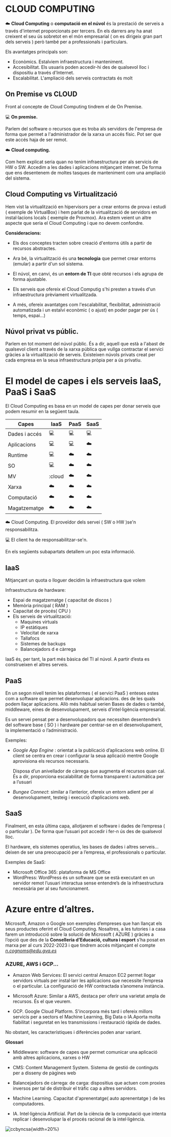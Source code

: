 # CLOUD COMPUTING 

 
:cloud: **Cloud Computing** o **computació en el núvol** és la prestació de serveis a través d'internet proporcionats per tercers. En els darrers any ha anat creixent el seu ús sobretot en el món empresarial ( on es dirigeix gran part dels serveis ) però també per a professionals i particulars.  

Els avantatges principals son:

  * Econòmics. Estalviem infraestructura i manteniment.
  * Accesibilitat. Els usuaris poden accedir-hi des de qualsevol lloc i dispositiu a través d'Internet.
  * Escalabilitat. L'ampliació dels serveis contractats és molt 

## On Premise vs CLOUD

Front al concepte de Cloud Computing tindrem el de On Premise. 

:computer: **On premise.**

Parlem del software o recursos que es troba als servidors de l'empresa de forma que permet a l'administrador de la xarxa un accés físic. Pot ser que este accés haja de ser remot.

:cloud: **Cloud computing.**

Com hem explicat seria quan no tenim infraestructura per als servicis de HW o SW. Accedim a les dades i aplicacions mitjançant internet. De forma que ens desentenem de moltes tasques de manteniment com una ampliació del sistema.

## Cloud Computing vs Virtualització

Hem vist la virtualització en hipervisors per a crear entorns de prova i estudi ( exemple de VirtualBox) i hem parlat de la virtualització de servidors en instal·lacions locals ( exemple de Proxmox). Ara estem veient un altre aspecte que seria el Cloud Computing i que no devem confondre.

**Consideracions:**

* Els dos conceptes tracten sobre creació d'entorns útils a partir de recursos abstractes. 
* Ara bé, la virtualització és una **tecnologia** que permet crear entorns (emular) a partir d'un sol sistema. 
* El núvol, en canvi, és un **entorn de TI** que obté recursos i els agrupa de forma ajustable.

* Els serveis que ofereix el Cloud Computig s'hi presten a través d'un infraestructura prèviament virtualitzada.
* A més, ofereix avantatges com l'escalabilitat, flexibilitat, administració automatizada i un estalvi econòmic ( o ajust) en poder pagar per ús ( temps, espai...)

## Núvol privat vs públic.

Parlem en tot moment del núvol públic. És a dir, aquell que està a l'abast de qualsevol client a través de la xarxa pública que vullga contractar el servici gràcies a la virtualització de serveis.
Existeixen núvols privats creat per cada empresa en la seua infraestructura pròpia per a ús privatiu.

# El model de capes i els serveis IaaS, PaaS i SaaS

El Cloud Computing es basa en un model de capes per donar serveis que podem resumir en la següent taula. 


|Capes|IaaS|PaaS|SaaS|
|---|---|---|---|
|Dades i accés|:computer:|:computer:|:computer:|
|Aplicacions|:computer:|:computer:|:cloud:|
|Runtime|:computer:|:cloud:|:cloud:|
|SO|:computer:|:cloud:|:cloud:|
|MV|:cloud|:cloud:|:cloud:|
|Xarxa|:cloud:|:cloud:|:cloud:|
|Computació|:cloud:|:cloud:|:cloud:|
|Magatzematge|:cloud:|:cloud:|:cloud:|

:cloud: Cloud Computing. El proveïdor dels servei ( SW o HW )se'n responsabilitza.

:computer: El client ha de responsabilitzar-se'n.

En els següents subapartats detallem un poc esta informació.

## IaaS 

Mitjançant un quota o lloguer decidim la infraestructura que volem 

Infraestructura de hardware: 
* Espai de magatzematge ( capacitat de discos )
* Memòria principal ( RAM )
* Capacitat de procés( CPU )
* Els serveis de virtualització:
  * Maquines virtuals
  * IP estàtiques
  * Velocitat de xarxa
  * Tallafocs 
  * Sistemes de backups
  * Balancejadors d e càrrega 

IaaS és, per tant, la part més bàsica del TI al núvol. A partir d’esta es construeixen el altres serveis. 


## PaaS 

En un segon nivell tenim les plataformes ( el servici PaaS ) enteses estes com a software que permet desenvolupar aplicacions. des de les quals podem llaçar aplicacions. Allò més habitual serien Bases de dades o també, middleware, eines de desenvolupament, serveis d’intel·ligència empresarial. 

Es un servei pensat per a desenvolupadors que necessiten desentendre’s del software base ( SO ) i hardware per centrar-se en el desenvolupament, la implementació o l’administració. 

Exemples:

* *Google App Engine* : orientat a la publicació d’aplicacions web online. El client se centra en crear i configurar la seua aplicació mentre Google aprovisiona els recursos necessaris. 

    Disposa d’un anivellador de càrrega que augmenta el recursos quan cal. És a dir, proporciona escalabilitat de forma transparent i automàtica per a l’usuari 

*    *Bungee Connect*:  similar a l’anterior, ofereix un entorn adient per al desenvolupament, testeig i execució d’aplicacions web.

 
## SaaS 

Finalment, en esta última capa, allotjarem el software i dades de l’empresa ( o particular ). De forma que l’usuari pot accedir i fer-n ús des de qualsevol lloc.  

El hardware, els sistemes operatius, les bases de dades i altres serveis... deixen de ser una preocupació per a l’empresa, el professionals o particular.

Exemples de SaaS:
* Microsoft Office 365: plataforma de MS Office 
* WordPress:  WordPress és un software que se està executant en un servidor remot l’usuari interactua sense entendre’s de la infraestructura necessària per al seu funcionament. 

# Azure entre d’altres.

Microsoft, Amazon o Google son exemples d’empreses que han llançat els seus productes oferint el Cloud Computing. Nosaltres, a les tutories i a casa farem un introducció sobre la solució de Microsoft ( AZURE ) gràcies a l’opció que des de la **Conselleria d’Educació, cultura i esport** s’ha posat en marxa per al curs 2022-2023 i que tindrem accés mitjançant el compte *n.cognoms@edu.gva.es*

### AZURE, AWS  i GCP...

* Amazon Web Services: El servici central Amazon EC2 permet llogar servidors virtuals per instal·larr les aplicacions que necessite l’empresa o el particular. La configuració de HW  contractada s’anomena instància.  

* Microsoft Azure: Similar a AWS, destaca per oferir una varietat ampla de recursos. És el que veurem.

* GCP. Google Cloud Platform. S'incorpora més tard i ofereix millors servicis per a sectors el Machine Learning, Big Data o IA.Aporta molta fiabilitat i seguretat en les transmissions i restauració ràpida de dades.

No obstant, les característiques i diferències poden anar variant.


**Glossari**

* Middleware: software de capes que permet  comunicar una aplicació amb altres aplicacions, xarxes o HW 

* CMS: Content Management System. Sistema de gestió de continguts per a disseny de pàgines web 

* Balancejadors de càrrega: de carga: dispositius que actuen com proxies inversos per tal de distribuir el tràfic cap a altres servidors. 
* Machine Learning. Capacitat d'aprenentatge( auto aprenentatge ) de les computadores.
* IA. Intel·ligència Artificial. Part de la ciència de la computació que intenta replicar i desenvolupar la el procés racional de la intel·ligència.

![ccbyncsa](../IMATGES/cco.png){width=20%}

